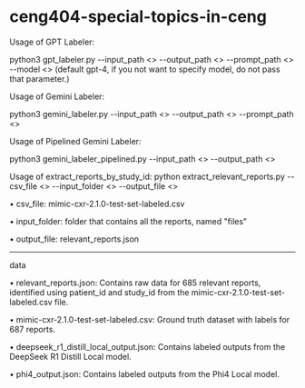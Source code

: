 # ceng404-special-topics-in-ceng

Usage of GPT Labeler:

python3 gpt_labeler.py --input_path <> --output_path <> --prompt_path <> --model <> (default gpt-4, if you not want to specify model, do not pass that parameter.)

Usage of Gemini Labeler:

python3 gemini_labeler.py --input_path <> --output_path <> --prompt_path <>

Usage of Pipelined Gemini Labeler:

python3 gemini_labeler_pipelined.py --input_path <> --output_path <>

Usage of extract_reports_by_study_id: 
python extract_relevant_reports.py --csv_file <> --input_folder <> --output_file <>

  • csv_file: mimic-cxr-2.1.0-test-set-labeled.csv
  
  • input_folder: folder that contains all the reports, named "files"
  
  • output_file: relevant_reports.json

---
data

• relevant_reports.json: Contains raw data for 685 relevant reports, identified using patient_id and study_id from the mimic-cxr-2.1.0-test-set-labeled.csv file.

• mimic-cxr-2.1.0-test-set-labeled.csv: Ground truth dataset with labels for 687 reports.

• deepseek_r1_distill_local_output.json: Contains labeled outputs from the DeepSeek R1 Distill Local model.

• phi4_output.json: Contains labeled outputs from the Phi4 Local model.
